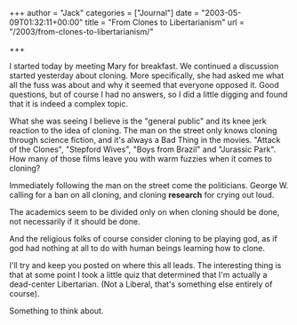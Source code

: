 +++
author = "Jack"
categories = ["Journal"]
date = "2003-05-09T01:32:11+00:00"
title = "From Clones to Libertarianism"
url = "/2003/from-clones-to-libertarianism/"

+++

I started today by meeting Mary for breakfast. We continued a discussion started yesterday about cloning. More specifically, she had asked me what all the fuss was about and why it seemed that everyone opposed it. Good questions, but of course I had no answers, so I did a little digging and found that it is indeed a complex topic.

What she was seeing I believe is the "general public" and its knee jerk reaction to the idea of cloning. The man on the street only knows cloning through science fiction, and it's always a Bad Thing in the movies. "Attack of the Clones", "Stepford Wives", "Boys from Brazil" and "Jurassic Park". How many of those films leave you with warm fuzzies when it comes to cloning?

Immediately following the man on the street come the politicians. George W. calling for a ban on all cloning, and cloning **research** for crying out loud.

The academics seem to be divided only on when cloning should be done, not necessarily if it should be done.

And the religious folks of course consider cloning to be playing god, as if god had nothing at all to do with human beings learning how to clone.

I'll try and keep you posted on where this all leads. The interesting thing is that at some point I took a little quiz that determined that I'm actually a dead-center Libertarian. (Not a Liberal, that's something else entirely of course).

Something to think about.